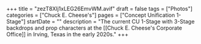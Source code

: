 +++
title = "zezT8XIj1xLEG26EmvWM.avif"
draft = false
tags = ["Photos"]
categories = ["Chuck E. Cheese's"]
pages = ["Concept Unification 1-Stage"]
startDate = ""
description = "The current CU 1-Stage with 3-Stage backdrops and prop characters at the [[Chuck E. Cheese's Corporate Office]] in Irving, Texas in the early 2020s."
+++
